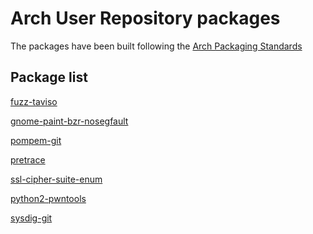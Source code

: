 Arch User Repository packages
=============================

The packages have been built following the [Arch Packaging Standards](https://wiki.archlinux.org/index.php/Arch_Packaging_Standards)


Package list
------------

[fuzz-taviso](http://taviso.decsystem.org/fuzz.html)

[gnome-paint-bzr-nosegfault](https://code.launchpad.net/~andrewwang43/gnome-paint)

[pompem-git](https://github.com/rfunix/Pompem)

[pretrace](https://github.com/robholland/pretrace)

[ssl-cipher-suite-enum](https://labs.portcullis.co.uk/tools/ssl-cipher-suite-enum/)

[python2-pwntools](https://github.com/Gallopsled/pwntools)

[sysdig-git](https://github.com/draios/sysdig)

